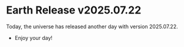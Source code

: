 # Earth Release v2025.07.22
Today, the universe has released another day with version 2025.07.22.
- Enjoy your day!
